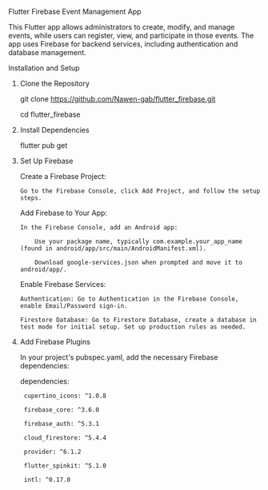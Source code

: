 Flutter Firebase Event Management App

This Flutter app allows administrators to create, modify, and manage events, while users can register, view, and participate in those events. The app uses Firebase for backend services, including authentication and database management.

Installation and Setup

1. Clone the Repository

    git clone https://github.com/Nawen-gab/flutter_firebase.git

    cd flutter_firebase

2. Install Dependencies

    flutter pub get

3. Set Up Firebase

   Create a Firebase Project:

       Go to the Firebase Console, click Add Project, and follow the setup steps.

   Add Firebase to Your App:

       In the Firebase Console, add an Android app:

           Use your package name, typically com.example.your_app_name (found in android/app/src/main/AndroidManifest.xml).

           Download google-services.json when prompted and move it to android/app/.

   Enable Firebase Services:

       Authentication: Go to Authentication in the Firebase Console, enable Email/Password sign-in.

       Firestore Database: Go to Firestore Database, create a database in test mode for initial setup. Set up production rules as needed.

5. Add Firebase Plugins

    In your project's pubspec.yaml, add the necessary Firebase dependencies:

    dependencies:
    
        cupertino_icons: ^1.0.8
    
        firebase_core: ^3.6.0
    
        firebase_auth: ^5.3.1
    
        cloud_firestore: ^5.4.4
    
        provider: ^6.1.2
    
        flutter_spinkit: ^5.1.0
    
        intl: ^0.17.0
